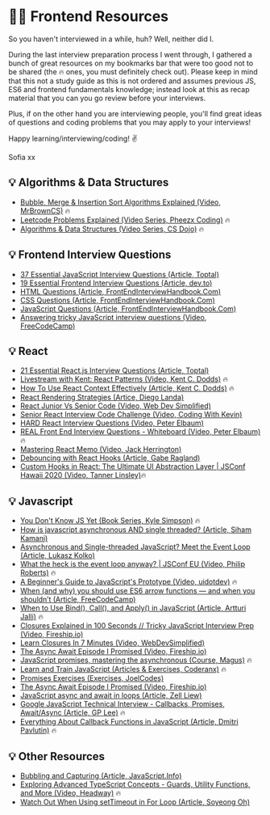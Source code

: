 # 👩‍💻 Frontend Resources

So you haven't interviewed in a while, huh? Well, neither did I.

During the last interview preparation process I went through, I gathered a bunch of great resources on my bookmarks bar that were too good not to be shared (the 🔥 ones, you must definitely check out). Please keep in mind that this not a study guide as this is not ordered and assumes previous JS, ES6 and frontend fundamentals knowledge; instead look at this as recap material that you can you go review before your interviews.

Plus, if on the other hand you are interviewing people, you'll find great ideas of questions and coding problems that you may apply to your interviews!

Happy learning/interviewing/coding! ✌️

Sofia xx

## 💡 Algorithms & Data Structures

- [Bubble, Merge & Insertion Sort Algorithms Explained (Video, MrBrownCS)](https://youtu.be/qfs9Kt5Rkj0?list=PLAUbjVYZJkBrZ4pJ8JcwuwL8ifWJ8md5y) 🔥
- [Leetcode Problems Explained (Video Series, Pheezx Coding)](https://www.youtube.com/playlist?list=PL8EhujvLdk7WuGPfsDpE8jQMwv7I2YitK) 🔥
- [Algorithms & Data Structures (Video Series, CS Dojo)](https://www.youtube.com/playlist?list=PLBZBJbE_rGRV8D7XZ08LK6z-4zPoWzu5H) 🔥

## 💡 Frontend Interview Questions

- [37 Essential JavaScript Interview Questions (Article, Toptal)](https://www.toptal.com/javascript/interview-questions)
- [19 Essential Frontend Interview Questions (Article, dev.to)](https://dev.to/hrishikesh1990/19-essential-front-end-interview-questions-1o88)
- [HTML Questions (Article, FrontEndInterviewHandbook.Com)](https://www.frontendinterviewhandbook.com/html-questions)
- [CSS Questions (Article, FrontEndInterviewHandbook.Com)](https://www.frontendinterviewhandbook.com/css-questions)
- [JavaScript Questions (Article, FrontEndInterviewHandbook.Com)](https://www.frontendinterviewhandbook.com/javascript-questions/)
- [Answering tricky JavaScript interview questions (Video, FreeCodeCamp)](https://youtu.be/jh86NGG9jdE?list=PLAUbjVYZJkBrZ4pJ8JcwuwL8ifWJ8md5y)

## 💡 React

- [21 Essential React.js Interview Questions (Article, Toptal)](https://www.toptal.com/react/interview-questions)
- [Livestream with Kent: React Patterns (Video, Kent C. Dodds)](https://youtu.be/WV0UUcSPk-0) 🔥
- [How To Use React Context Effectively (Article, Kent C. Dodds)](https://kentcdodds.com/blog/how-to-use-react-context-effectively) 🔥
- [React Rendering Strategies (Artice, Diego Landa)](https://medium.com/nearshore-code/react-rendering-strategies-f4f7d91f54a0)
- [React Junior Vs Senior Code (Video, Web Dev Simplified)](https://youtu.be/0yzoAbrjV6k?list=PLAUbjVYZJkBrZ4pJ8JcwuwL8ifWJ8md5y)
- [Senior React Interview Code Challenge (Video, Coding With Kevin)](https://youtu.be/Kb3YtXDvPo0)
- [HARD React Interview Questions (Video, Peter Elbaum)](https://www.youtube.com/watch?v=Zpvzv8Uma8Q&ab_channel=PeterElbaum)
- [REAL Front End Interview Questions - Whiteboard (Video, Peter Elbaum)](https://youtu.be/W2mwbKWyZyU?list=PLAUbjVYZJkBrZ4pJ8JcwuwL8ifWJ8md5y) 🔥
- [Mastering React Memo (Video, Jack Herrington)](https://youtu.be/DEPwA3mv_R8?list=LL)
- [Debouncing with React Hooks (Article, Gabe Ragland)](https://dev.to/gabe_ragland/debouncing-with-react-hooks-jci)
- [Custom Hooks in React: The Ultimate UI Abstraction Layer | JSConf Hawaii 2020 (Video, Tanner Linsley)](https://www.youtube.com/watch?v=J-g9ZJha8FE&ab_channel=JSConf)🔥

## 💡 Javascript

- [You Don't Know JS Yet (Book Series, Kyle Simpson)](https://github.com/getify/You-Dont-Know-JS) 🔥
- [How is javascript asynchronous AND single threaded? (Article, Siham Kamani)](https://www.sohamkamani.com/blog/2016/03/14/wrapping-your-head-around-async-programming/)
- [Asynchronous and Single-threaded JavaScript? Meet the Event Loop (Article, Lukasz Kolko)](https://thecodest.co/blog/asynchronous-and-single-threaded-javascript-meet-the-event-loop/)
- [What the heck is the event loop anyway? | JSConf EU (Video, Philip Roberts)](https://youtu.be/8aGhZQkoFbQ) 🔥
- [A Beginner's Guide to JavaScript's Prototype (Video, uidotdev)](https://youtu.be/XskMWBXNbp0?list=PLAUbjVYZJkBrZ4pJ8JcwuwL8ifWJ8md5y) 🔥
- [When (and why) you should use ES6 arrow functions — and when you shouldn’t (Article, FreeCodeCamp)](https://www.freecodecamp.org/news/when-and-why-you-should-use-es6-arrow-functions-and-when-you-shouldnt-3d851d7f0b26/)
- [When to Use Bind(), Call(), and Apply() in JavaScript (Article, Artturi Jalli)](https://betterprogramming.pub/when-to-use-bind-call-and-apply-in-javascript-1ae9d7fa66d5) 🔥
- [Closures Explained in 100 Seconds // Tricky JavaScript Interview Prep (Video, Fireship.io)](https://youtu.be/vKJpN5FAeF4?list=LL)
- [Learn Closures In 7 Minutes (Video, WebDevSimplified)](https://youtu.be/3a0I8ICR1Vg?list=LL)
- [The Async Await Episode I Promised (Video, Fireship.io)](https://youtu.be/vn3tm0quoqE?list=PLAUbjVYZJkBrZ4pJ8JcwuwL8ifWJ8md5y)
- [JavaScript promises, mastering the asynchronous (Course, Magus)](https://www.codingame.com/playgrounds/347/javascript-promises-mastering-the-asynchronous/what-is-asynchronous-in-javascript) 🔥
- [Learn and Train JavaScript (Articles & Exercises, Coderanx)](https://www.coderanx.com/articles) 🔥
- [Promises Exercises (Exercises, JoelCodes)](https://github.com/lighthouse-labs/promises-exercises)
- [The Async Await Episode I Promised (Video, Fireship.io)](https://youtu.be/vn3tm0quoqE?list=PLAUbjVYZJkBrZ4pJ8JcwuwL8ifWJ8md5y)
- [JavaScript async and await in loops (Article, Zell Liew)](https://zellwk.com/blog/async-await-in-loops/)
- [Google JavaScript Technical Interview - Callbacks, Promises, Await/Async (Article, GP Lee)](https://medium.com/developers-tomorrow/google-javascript-technical-interview-7a20accd6ddf) 🔥
- [Everything About Callback Functions in JavaScript (Article, Dmitri Pavlutin)](https://dmitripavlutin.com/javascript-callback/) 🔥

## 💡 Other Resources

- [Bubbling and Capturing (Article, JavaScript.Info)](https://javascript.info/bubbling-and-capturing)
- [Exploring Advanced TypeScript Concepts - Guards, Utility Functions, and More (Video, Headway)](https://www.youtube.com/watch?v=eJ6R1knfsoc&ab_channel=Headway) 🔥
- [Watch Out When Using setTimeout in For Loop (Article, Soyeong Oh)](https://medium.com/@axionoso/watch-out-when-using-settimeout-in-for-loop-js-75a047e27a5f)
